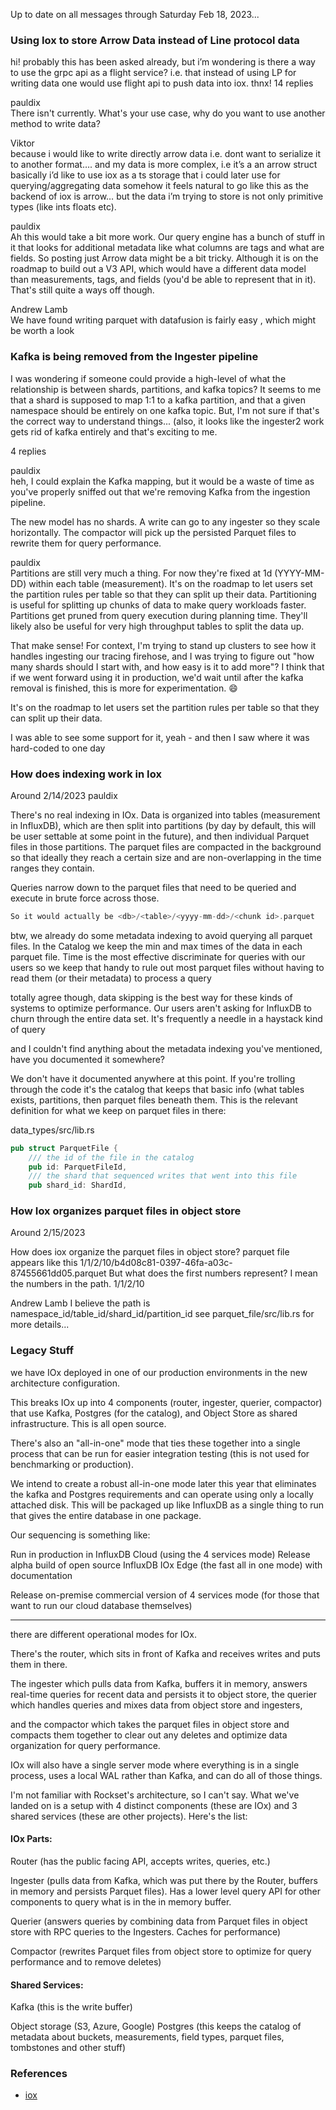 
Up to date on all messages through Saturday Feb 18, 2023...

### Using Iox to store Arrow Data instead of Line protocol data

hi! probably this has been asked already, but i’m wondering is there a way to use the grpc api as a flight service? i.e. that instead of using LP for writing data one would use flight api to push data into iox. thnx!
14 replies

pauldix   
There isn't currently. What's your use case, why do you want to use another method to write data?

Viktor   
because i would like to write directly arrow data i.e. dont want to serialize it to another format…. and my data is more complex, i.e it’s a an arrow struct
basically i’d like to use iox as a ts storage that i could later use for querying/aggregating data somehow it feels natural to go like this as the backend of iox is arrow… but the data i’m trying to store is not only primitive types (like ints floats etc).

pauldix   
Ah this would take a bit more work. Our query engine has a bunch of stuff in it that looks for additional metadata like what columns are tags and what are fields. So posting just Arrow data might be a bit tricky. Although it is on the roadmap to build out a V3 API, which would have a different data model than measurements, tags, and fields (you'd be able to represent that in it). That's still quite a ways off though.

Andrew Lamb   
We have found writing parquet with datafusion is fairly easy , which might be worth a look

### Kafka is being removed from the Ingester pipeline

I was wondering if someone could provide a high-level of what the relationship is between shards, partitions, and kafka topics? It seems to me that a shard is supposed to map 1:1 to a kafka partition, and that a given namespace should be entirely on one kafka topic. But, I'm not sure if that's the correct way to understand things... (also, it looks like the ingester2 work gets rid of kafka entirely and that's exciting to me.

4 replies

pauldix   
heh, I could explain the Kafka mapping, but it would be a waste of time as you've properly sniffed out that we're removing Kafka from the ingestion pipeline.

The new model has no shards. A write can go to any ingester so they scale horizontally. The compactor will pick up the persisted Parquet files to rewrite them for query performance.

pauldix   
Partitions are still very much a thing. For now they're fixed at 1d (YYYY-MM-DD) within each table (measurement). It's on the roadmap to let users set the partition rules per table so that they can split up their data. Partitioning is useful for splitting up chunks of data to make query workloads faster. Partitions get pruned from query execution during planning time. They'll likely also be useful for very high throughput tables to split the data up.

That make sense! For context, I'm trying to stand up clusters to see how it handles ingesting our tracing firehose, and I was trying to figure out "how many shards should I start with, and how easy is it to add more"?
I think that if we went forward using it in production, we'd wait until after the kafka removal is finished, this is more for experimentation. :smile:

It's on the roadmap to let users set the partition rules per table so that they can split up their data.

I was able to see some support for it, yeah - and then I saw where it was hard-coded to one day

### How does indexing work in Iox

Around 2/14/2023
pauldix

There's no real indexing in IOx. Data is organized into tables (measurement in InfluxDB), which are then split into partitions (by day by default, this will be user settable at some point in the future), and then individual Parquet files in those partitions. The parquet files are compacted in the background so that ideally they reach a certain size and are non-overlapping in the time ranges they contain.

Queries narrow down to the parquet files that need to be queried and execute in brute force across those.

```rust
So it would actually be <db>/<table>/<yyyy-mm-dd>/<chunk id>.parquet
```

btw, we already do some metadata indexing to avoid querying all parquet files. In the Catalog we keep the min and max times of the data in each parquet file. Time is the most effective discriminate for queries with our users so we keep that handy to rule out most parquet files without having to read them (or their metadata) to process a query

totally agree though, data skipping is the best way for these kinds of systems to optimize performance. Our users aren't asking for InfluxDB to churn through the entire data set. It's frequently a needle in a haystack kind of query

and I couldn't find anything about the metadata indexing you've mentioned, have you documented it somewhere?

We don't have it documented anywhere at this point. If you're trolling through the code it's the catalog that keeps that basic info (what tables exists, partitions, then parquet files beneath them. This is the relevant definition for what we keep on parquet files in there:

data_types/src/lib.rs

```rust
pub struct ParquetFile {
    /// the id of the file in the catalog
    pub id: ParquetFileId,
    /// the shard that sequenced writes that went into this file
    pub shard_id: ShardId,
```

### How Iox organizes parquet files in object store
Around 2/15/2023

How does iox organize the parquet files in object store? parquet file appears like this 1/1/2/10/b4d08c81-0397-46fa-a03c-87455661dd05.parquet
But what does the first numbers represent? I mean the numbers in the path. 1/1/2/10

Andrew Lamb
I believe the path is
namespace_id/table_id/shard_id/partition_id
see parquet_file/src/lib.rs for more details...

### Legacy Stuff

we have IOx deployed in one of our production environments in the new architecture configuration.

This breaks IOx up into 4 components (router, ingester, querier, compactor) that use Kafka, Postgres (for the catalog), and Object Store as shared infrastructure. This is all open source.

There's also an "all-in-one" mode that ties these together into a single process that can be run for easier integration testing (this is not used for benchmarking or production).

We intend to create a robust all-in-one mode later this year that eliminates the kafka and Postgres requirements and can operate using only a locally attached disk. This will be packaged up like InfluxDB as a single thing to run that gives the entire database in one package.

Our sequencing is something like:

Run in production in InfluxDB Cloud (using the 4 services mode)
Release alpha build of open source InfluxDB IOx Edge (the fast all in one mode) with documentation

Release on-premise commercial version of 4 services mode (for those that want to run our cloud database themselves)

<hr>

there are different operational modes for IOx.

There's the router, which sits in front of Kafka and receives writes and puts them in there.

The ingester which pulls data from Kafka, buffers it in memory, answers real-time queries for recent data and persists it to object store, the querier which handles queries and mixes data from object store and ingesters,

and the compactor which takes the parquet files in object store and compacts them together to clear out any deletes and optimize data organization for query performance.

IOx will also have a single server mode where everything is in a single process, uses a local WAL rather than Kafka, and can do all of those things.


I'm not familiar with Rockset's architecture, so I can't say. What we've landed on is a setup with 4 distinct components (these are IOx) and 3 shared services (these are other projects). Here's the list:

#### IOx Parts:

Router (has the public facing API, accepts writes, queries, etc.)

Ingester (pulls data from Kafka, which was put there by the Router, buffers in memory and persists Parquet files). Has a lower level query API for other components to query what is in the in memory buffer.

Querier (answers queries by combining data from Parquet files in object store with RPC queries to the Ingesters. Caches for performance)

Compactor (rewrites Parquet files from object store to optimize for query performance and to remove deletes)

#### Shared Services:

Kafka (this is the write buffer)

Object storage (S3, Azure, Google)
Postgres (this keeps the catalog of metadata about buckets, measurements, field types, parquet files, tombstones and other stuff)

### References
* [iox](./iox.md)
